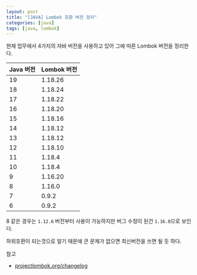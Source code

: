 ```yaml
---
layout: post
title: "[JAVA] Lombok 호환 버전 정리"
categories: [java]
tags: [java, lombok]
---
```


현재 업무에서 4가지의 자바 버전을 사용하고 있어 그에 따른 Lombok 버전을 정리한다.

| Java 버전 | Lombok 버전 |
|-----------|-------------|
| 19        | 1.18.26     |
| 18        | 1.18.24     |
| 17        | 1.18.22     |
| 16        | 1.18.20     |
| 15        | 1.18.16     |
| 14        | 1.18.12     |
| 13        | 1.18.12     |
| 12        | 1.18.10     |
| 11        | 1.18.4      |
| 10        | 1.18.4      |
| 9         | 1.16.20     |
| 8         | 1.16.0      |
| 7         | 0.9.2       |
| 6         | 0.9.2       |



8 같은 경우는 `1.12.6` 버전부터 사용이 가능하지만 버그 수정이 된건 `1.16.0`으로 보인다.

하위호환이 되는것으로 알기 때문에 큰 문제가 없으면 최신버전을 쓰면 될 듯 하다.

참고

- [projectlombok.org/changelog](https://projectlombok.org/changelog)
